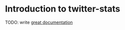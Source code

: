 # Introduction to twitter-stats

TODO: write [great documentation](http://jacobian.org/writing/great-documentation/what-to-write/)
